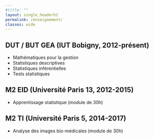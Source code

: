 ```yaml
---
#title: ""
layout: single_headerh2
permalink: /enseignement/
classes: wide
---
```


## DUT / BUT GEA (IUT Bobigny, 2012-présent)
- Mathématiques pour la gestion
- Statistiques descriptives
- Statistiques inférentielles
- Tests statistiques

## M2 EID (Université Paris 13, 2012-2015)

- Apprentissage statistique (module de 30h)

## M2 TI (Université Paris 5, 2014-2017)

- Analyse des images bio-médicales (module de 30h)

